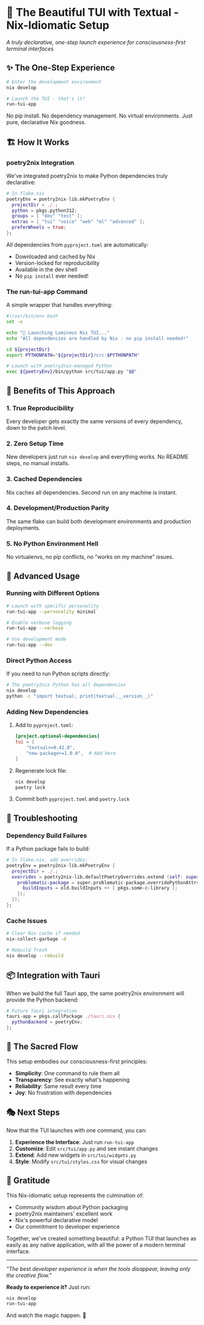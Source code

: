 # 🎨 The Beautiful TUI with Textual - Nix-Idiomatic Setup

*A truly declarative, one-step launch experience for consciousness-first terminal interfaces*

## ✨ The One-Step Experience

```bash
# Enter the development environment
nix develop

# Launch the TUI - that's it!
run-tui-app
```

No pip install. No dependency management. No virtual environments. Just pure, declarative Nix goodness.

## 🏗️ How It Works

### poetry2nix Integration
We've integrated poetry2nix to make Python dependencies truly declarative:

```nix
# In flake.nix
poetryEnv = poetry2nix-lib.mkPoetryEnv {
  projectDir = ./.;
  python = pkgs.python312;
  groups = [ "dev" "test" ];
  extras = [ "tui" "voice" "web" "ml" "advanced" ];
  preferWheels = true;
};
```

All dependencies from `pyproject.toml` are automatically:
- Downloaded and cached by Nix
- Version-locked for reproducibility
- Available in the dev shell
- No `pip install` ever needed!

### The run-tui-app Command
A simple wrapper that handles everything:

```bash
#!/usr/bin/env bash
set -e

echo "🌟 Launching Luminous Nix TUI..."
echo "All dependencies are handled by Nix - no pip install needed!"

cd ${projectDir}
export PYTHONPATH="${projectDir}/src:$PYTHONPATH"

# Launch with poetry2nix-managed Python
exec ${poetryEnv}/bin/python src/tui/app.py "$@"
```

## 🎯 Benefits of This Approach

### 1. **True Reproducibility**
Every developer gets exactly the same versions of every dependency, down to the patch level.

### 2. **Zero Setup Time**
New developers just run `nix develop` and everything works. No README steps, no manual installs.

### 3. **Cached Dependencies**
Nix caches all dependencies. Second run on any machine is instant.

### 4. **Development/Production Parity**
The same flake can build both development environments and production deployments.

### 5. **No Python Environment Hell**
No virtualenvs, no pip conflicts, no "works on my machine" issues.

## 🚀 Advanced Usage

### Running with Different Options
```bash
# Launch with specific personality
run-tui-app --personality minimal

# Enable verbose logging
run-tui-app --verbose

# Use development mode
run-tui-app --dev
```

### Direct Python Access
If you need to run Python scripts directly:

```bash
# The poetry2nix Python has all dependencies
nix develop
python -c "import textual; print(textual.__version__)"
```

### Adding New Dependencies
1. Add to `pyproject.toml`:
   ```toml
   [project.optional-dependencies]
   tui = [
       "textual>=0.41.0",
       "new-package>=1.0.0",  # Add here
   ]
   ```

2. Regenerate lock file:
   ```bash
   nix develop
   poetry lock
   ```

3. Commit both `pyproject.toml` and `poetry.lock`

## 🔧 Troubleshooting

### Dependency Build Failures
If a Python package fails to build:

```nix
# In flake.nix, add overrides:
poetryEnv = poetry2nix-lib.mkPoetryEnv {
  projectDir = ./.;
  overrides = poetry2nix-lib.defaultPoetryOverrides.extend (self: super: {
    problematic-package = super.problematic-package.overridePythonAttrs (old: {
      buildInputs = old.buildInputs ++ [ pkgs.some-c-library ];
    });
  });
};
```

### Cache Issues
```bash
# Clear Nix cache if needed
nix-collect-garbage -d

# Rebuild fresh
nix develop --rebuild
```

## 📦 Integration with Tauri

When we build the full Tauri app, the same poetry2nix environment will provide the Python backend:

```nix
# Future Tauri integration
tauri-app = pkgs.callPackage ./tauri.nix {
  pythonBackend = poetryEnv;
};
```

## 🌊 The Sacred Flow

This setup embodies our consciousness-first principles:
- **Simplicity**: One command to rule them all
- **Transparency**: See exactly what's happening
- **Reliability**: Same result every time
- **Joy**: No frustration with dependencies

## 🎭 Next Steps

Now that the TUI launches with one command, you can:

1. **Experience the Interface**: Just run `run-tui-app`
2. **Customize**: Edit `src/tui/app.py` and see instant changes
3. **Extend**: Add new widgets in `src/tui/widgets.py`
4. **Style**: Modify `src/tui/styles.css` for visual changes

## 🙏 Gratitude

This Nix-idiomatic setup represents the culmination of:
- Community wisdom about Python packaging
- poetry2nix maintainers' excellent work
- Nix's powerful declarative model
- Our commitment to developer experience

Together, we've created something beautiful: a Python TUI that launches as easily as any native application, with all the power of a modern terminal interface.

---

*"The best developer experience is when the tools disappear, leaving only the creative flow."*

**Ready to experience it?** Just run:
```bash
nix develop
run-tui-app
```

And watch the magic happen. 🌟
